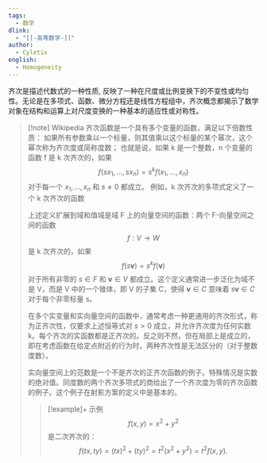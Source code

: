 ```yaml
---
tags:
  - 数学
dlink:
  - "[[-高等数学-]]"
author:
  - Cyletix
english:
  - Homogeneity
---
```

齐次是描述代数式的一种性质, 反映了一种在尺度或比例变换下的不变性或均匀性。无论是在多项式、函数、微分方程还是线性方程组中，齐次概念都揭示了数学对象在结构和运算上对尺度变换的一种基本的适应性或对称性。

>[!note] Wikipedia
> 齐次函数是一个具有多个变量的函数，满足以下倍数性质：
> 如果所有参数乘以一个标量，则其值乘以这个标量的某个幂次，这个幂次称为齐次度或简称度数；
> 也就是说，如果 k 是一个整数，n 个变量的函数 f 是 k 次齐次的，如果
> $$f(sx_{1},\ldots, sx_{n}) = s^{k}f(x_{1},\ldots, x_{n})$$
> 对于每一个 $x_{1},\ldots, x_{n}$ 和 $s \neq 0$ 都成立。
> 例如，k 次齐次的多项式定义了一个 k 次齐次的函数
> 
> 上述定义扩展到域和值域是域 F 上的向量空间的函数：两个 F-向量空间之间的函数
> $$f : V \to W$$
> 是 k 次齐次的，如果
> $$f(s\mathbf{v}) = s^{k}f(\mathbf{v})$$
> 对于所有非零的 $s \in F$ 和 $\mathbf{v} \in V$ 都成立。这个定义通常进一步泛化为域不是 V，而是 V 中的一个锥体，即 V 的子集 C，使得 $\mathbf{v} \in C$ 意味着 $s\mathbf{v} \in C$ 对于每个非零标量 s。
> 
> 在多个实变量和实向量空间的函数中，通常考虑一种更通用的齐次形式，称为正齐次性，仅要求上述恒等式对 $s > 0$ 成立，并允许齐次度为任何实数 k。每个齐次的实函数都是正齐次的。反之则不然，但在局部上是成立的，即在考虑函数在给定点附近的行为时，两种齐次性是无法区分的（对于整数度数）。
> 
> 实向量空间上的范数是一个不是齐次的正齐次函数的例子。特殊情况是实数的绝对值。同度数的两个齐次多项式的商给出了一个齐次度为零的齐次函数的例子。这个例子在射影方案的定义中是基本的。
> 
> >[!example]+ 示例
> $$f(x, y) = x^{2} + y^{2}$$
> 是二次齐次的：
> $$f(tx, ty) = (tx)^{2} + (ty)^{2} = t^{2}(x^{2} + y^{2}) = t^{2}f(x, y).$$

